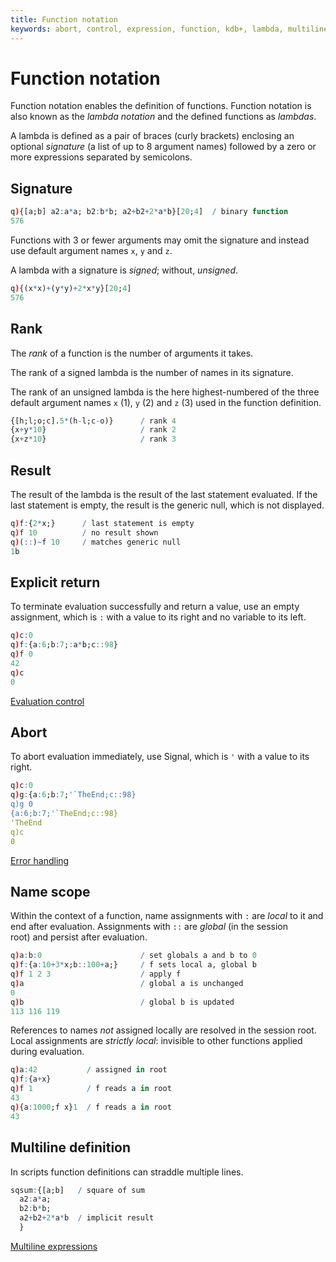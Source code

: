 ```yaml
---
title: Function notation
keywords: abort, control, expression, function, kdb+, lambda, multiline, notation, q, rank, signal, signed, unsigned
---
```


# Function notation




Function notation enables the definition of functions.
Function notation is also known as the _lambda notation_ and the defined functions as _lambdas_.

A lambda is defined as a pair of braces (curly brackets) enclosing an optional _signature_ (a list of up to 8 argument names) followed by a zero or more expressions separated by semicolons. 


## Signature

```q
q){[a;b] a2:a*a; b2:b*b; a2+b2+2*a*b}[20;4]  / binary function
576
```

Functions with 3 or fewer arguments may omit the signature and instead use default argument names `x`, `y` and `z`. 

A lambda with a signature is _signed_; without, _unsigned_.

```q
q){(x*x)+(y*y)+2*x*y}[20;4]
576
```


## Rank

The _rank_ of a function is the number of arguments it takes. 

The rank of a signed lambda is the number of names in its signature.

The rank of an unsigned lambda is the here highest-numbered of the three default argument names `x` (1), `y` (2) and `z` (3) used in the function definition.

```q
{[h;l;o;c].5*(h-l;c-o)}      / rank 4
{x+y*10}                     / rank 2
{x+z*10}                     / rank 3
```


## Result

The result of the lambda is the result of the last statement evaluated. If the last statement is empty, the result is the generic null, which is not displayed.

```q
q)f:{2*x;}      / last statement is empty
q)f 10          / no result shown
q)(::)~f 10     / matches generic null
1b
```


## Explicit return

To terminate evaluation successfully and return a value, use an empty assignment, which is `:` with a value to its right and no variable to its left.

```q
q)c:0
q)f:{a:6;b:7;:a*b;c::98}
q)f 0
42
q)c
0
```

<i class="far fa-hand-point-right"></i> 
[Evaluation control](control.md)


## Abort

To abort evaluation immediately, use Signal, which is `'` with a value to its right.

```q
q)c:0
q)g:{a:6;b:7;'`TheEnd;c::98}
q)g 0
{a:6;b:7;'`TheEnd;c::98}
'TheEnd
q)c
0
```

<i class="far fa-hand-point-right"></i> 
[Error handling](errors.md) 


## Name scope

Within the context of a function, name assignments with `:` are _local_ to it and end after evaluation. Assignments with `::` are _global_ (in the session root) and persist after evaluation.

```q
q)a:b:0                      / set globals a and b to 0
q)f:{a:10+3*x;b::100+a;}     / f sets local a, global b
q)f 1 2 3                    / apply f
q)a                          / global a is unchanged
0
q)b                          / global b is updated
113 116 119
```

References to names _not_ assigned locally are resolved in the session root. Local assignments are _strictly local_: invisible to other functions applied during evaluation. 

```q
q)a:42           / assigned in root
q)f:{a+x}
q)f 1            / f reads a in root
43
q){a:1000;f x}1  / f reads a in root
43
```


## Multiline definition

In scripts function definitions can straddle multiple lines.

```q
sqsum:{[a;b]   / square of sum
  a2:a*a;
  b2:b*b;
  a2+b2+2*a*b  / implicit result
  }
```

<i class="far fa-hand-point-right"></i>
[Multiline expressions](syntax.md#multiline-expressions)

